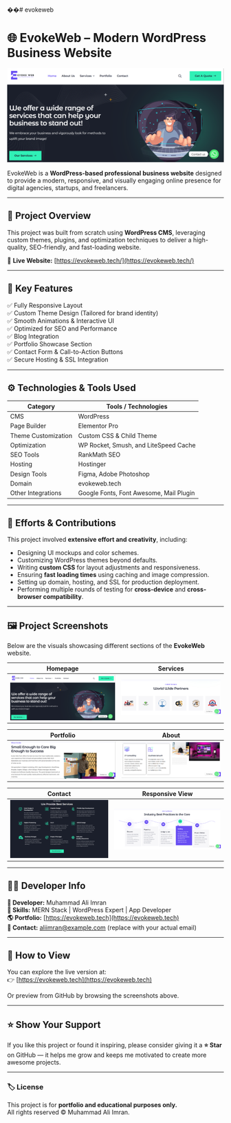 ��#   e v o k e w e b 
 

# 🌐 EvokeWeb – Modern WordPress Business Website

![EvokeWeb Banner](https://github.com/aliimran09/evokeweb/blob/main/image1.png)

EvokeWeb is a **WordPress-based professional business website** designed to provide a modern, responsive, and visually engaging online presence for digital agencies, startups, and freelancers.

---

## 🧠 Project Overview

This project was built from scratch using **WordPress CMS**, leveraging custom themes, plugins, and optimization techniques to deliver a high-quality, SEO-friendly, and fast-loading website.

🔗 **Live Website:** [https://evokeweb.tech/](https://evokeweb.tech/)

---

## 🧩 Key Features

✅ Fully Responsive Layout  
✅ Custom Theme Design (Tailored for brand identity)  
✅ Smooth Animations & Interactive UI  
✅ Optimized for SEO and Performance  
✅ Blog Integration  
✅ Portfolio Showcase Section  
✅ Contact Form & Call-to-Action Buttons  
✅ Secure Hosting & SSL Integration  

---

## ⚙️ Technologies & Tools Used

| Category | Tools / Technologies |
|-----------|----------------------|
| CMS | WordPress |
| Page Builder | Elementor Pro |
| Theme Customization | Custom CSS & Child Theme |
| Optimization | WP Rocket, Smush, and LiteSpeed Cache |
| SEO Tools | RankMath SEO |
| Hosting | Hostinger |
| Design Tools | Figma, Adobe Photoshop |
| Domain | evokeweb.tech |
| Other Integrations | Google Fonts, Font Awesome, Mail Plugin |

---

## 💪 Efforts & Contributions

This project involved **extensive effort and creativity**, including:

- Designing UI mockups and color schemes.
- Customizing WordPress themes beyond defaults.
- Writing **custom CSS** for layout adjustments and responsiveness.
- Ensuring **fast loading times** using caching and image compression.
- Setting up domain, hosting, and SSL for production deployment.
- Performing multiple rounds of testing for **cross-device** and **cross-browser compatibility**.

---

## 🖼️ Project Screenshots

Below are the visuals showcasing different sections of the **EvokeWeb** website.

| Homepage | Services |
|-----------|-----------|
| ![Home Page](https://github.com/aliimran09/evokeweb/blob/main/image1.png) | ![Services Page](https://github.com/aliimran09/evokeweb/blob/main/image2.png) |

| Portfolio | About |
|------------|--------|
| ![Portfolio Page](https://github.com/aliimran09/evokeweb/blob/main/image3.png) | ![About Page](https://github.com/aliimran09/evokeweb/blob/main/image4.png) |

| Contact | Responsive View |
|----------|-----------------|
| ![Contact Page](https://github.com/aliimran09/evokeweb/blob/main/image5.png) | ![Responsive View](https://github.com/aliimran09/evokeweb/blob/main/image6.png) |

---

## 🧑‍💻 Developer Info

**👤 Developer:** Muhammad Ali Imran  
**💼 Skills:** MERN Stack | WordPress Expert | App Developer  
**🌎 Portfolio:** [https://evokeweb.tech](https://evokeweb.tech)  
**📧 Contact:** aliimran@example.com (replace with your actual email)

---

## 🚀 How to View

You can explore the live version at:  
👉 [https://evokeweb.tech](https://evokeweb.tech)

Or preview from GitHub by browsing the screenshots above.

---

## ⭐ Show Your Support

If you like this project or found it inspiring, please consider giving it a **⭐ Star** on GitHub — it helps me grow and keeps me motivated to create more awesome projects.

---

### 🏷️ License

This project is for **portfolio and educational purposes only.**  
All rights reserved © Muhammad Ali Imran.

 
